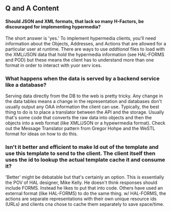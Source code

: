 ## Q and A Content

#### Should JSON and XML formats, that lack so many H-Factors, be discouraged for implementing hypermedia?
The short answer is 'yes.' To implement hypermedia clients, you'll need information about the Objects, Addresses, and Actions that are allowed for a particular user at runtime. There are ways to use _addtional_ files to load with the XML/JSON data that hold the hypermedia information (see HAL-FORMS and POD) but these means the client has to understand more than one format in order to interact with yuor serv ices.

### What happens when the data is served by a backend service like a database?
Serving data directly from the DB to the web is pretty tricky. Any change in the data tables means a change in the representation and databases don't usually output any OAA information the client can use. Typically, the best thing to do is to place a translator between the API and the storage. Usually that's some code that converts the raw data into objects and then the objects into a web format (like XML/JSON or a hypewrmedia format). Check out the Message Translator pattern from Gregor Hohpe and the WeSTL format for ideas on how to do this.

### Isn't it better and efficient to make Id out of the template and use this template to send to the client. The client itself then uses the id to lookup the actual template cache it and consume it?
'Better' might be debatable but that's certainly an option. This is essentially the POV of HAL designer, Mike Kelly. He doesn't think responses should include FORMS. Instead he likes to put that into code. Others have used an external format (like HAL-FORMS) to do the same thing. w/ HAL-FORMS, the actions are separate representations with their own unique resource ids (URLs) and clients cna chose to cache them separately to save space/time.
